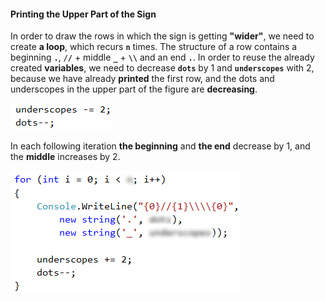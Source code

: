 #### Printing the Upper Part of the Sign

In order to draw the rows in which the sign is getting **"wider"**, we need to create **a loop**, which recurs **`n`** times. The structure of a row contains a beginning **`.`**, **`//`** + middle **`_`** + **`\\`** and an end **`.`**. In order to reuse the already created **variables**, we need to decrease **`dots`** by 1 and **`underscopes`** with 2, because we have already **printed** the first row, and the dots and underscopes in the upper part of the figure are **decreasing**. 

![](/assets/chapter-6-2-images/03.Stop-05.png)
		
In each following iteration **the beginning** and **the end** decrease by 1, and the **middle** increases by 2.

![](/assets/chapter-6-2-images/03.Stop-06.png)